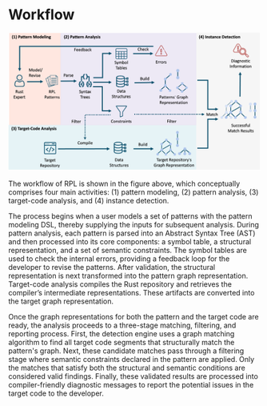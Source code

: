 # Workflow

![Algorithmic Workflow Architecture](images/RPL-algorithm-workflow.png)

The workflow of RPL is shown in the figure above, which conceptually comprises four main activities:
(1) pattern modeling, (2) pattern analysis, (3) target-code analysis, and (4) instance detection.

The process begins when a user models a set of patterns with the pattern modeling DSL,
thereby supplying the inputs for subsequent analysis.
During pattern analysis, each pattern is parsed into an Abstract Syntax Tree (AST) and then processed into its core components:
a symbol table, a structural representation, and a set of semantic constraints.
The symbol tables are used to check the internal errors,
providing a feedback loop for the developer to revise the patterns.
After validation, the structural representation is next transformed into the pattern graph representation.
Target-code analysis compiles the Rust repository and retrieves the compiler’s intermediate representations.
These artifacts are converted into the target graph representation.

Once the graph representations for both the pattern and the target code are ready,
the analysis proceeds to a three-stage matching, filtering, and reporting process.
First, the detection engine uses a graph matching algorithm to find all target code segments that structurally match the pattern's graph.
Next, these candidate matches pass through a filtering stage where semantic constraints declared in the pattern are applied.
Only the matches that satisfy both the structural and semantic conditions are considered valid findings.
Finally, these validated results are processed into compiler-friendly diagnostic messages to report the potential issues in the target code to the developer.
